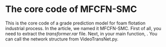 # The core code of MFCFN-SMC
This is the core code of a grade prediction model for foam flotation industrial process. In the article, we named it MFCFN-SMC.
First of all, you need to extract the *transformer.rar* file.
Next, in your main function, <from VideoTransNet import VTN>. You can call the network structure from VideoTransNet.py.
